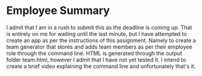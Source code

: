 # Employee Summary

I admit that I am in a rush to submit this as the deadline is coming up. That is entirely on me for waiting until the last minute, but I have attempted to create an app as per the instructions of this assignment. Namely to create a team generator that stores and adds team members as per their employee role through the command line. HTML is generated through the output folder team.html, however I admit that I have not yet tested it. I intend to create a brief video explaining the command line and unfortunately that's it.